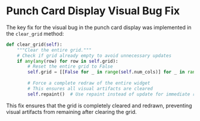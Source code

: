 # Punch Card Display Visual Bug Fix

The key fix for the visual bug in the punch card display was implemented in the `clear_grid` method:

```python
def clear_grid(self):
    """Clear the entire grid."""
    # Check if grid already empty to avoid unnecessary updates
    if any(any(row) for row in self.grid):
        # Reset the entire grid to False
        self.grid = [[False for _ in range(self.num_cols)] for _ in range(self.num_rows)]
        
        # Force a complete redraw of the entire widget
        # This ensures all visual artifacts are cleared
        self.repaint()  # Use repaint instead of update for immediate refresh
```

This fix ensures that the grid is completely cleared and redrawn, preventing visual artifacts from remaining after clearing the grid.
